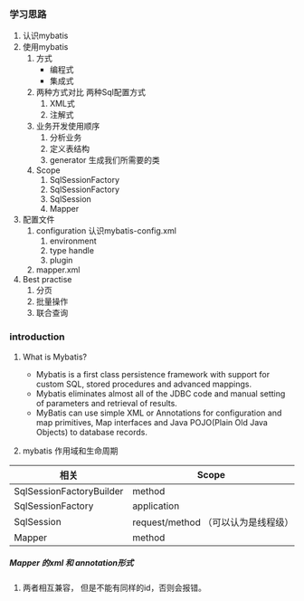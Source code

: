 ### 学习思路
1. 认识mybatis
2. 使用mybatis
   1. 方式
      - 编程式
      - 集成式
   2. 两种方式对比
      两种Sql配置方式
         1. XML式
         2. 注解式
   3. 业务开发使用顺序
      1. 分析业务
      2. 定义表结构
      3. generator 生成我们所需要的类
   4. Scope
      1. SqlSessionFactory
      2. SqlSessionFactory
      3. SqlSession
      4. Mapper
3. 配置文件
   1. configuration 认识mybatis-config.xml
      1. environment
      2. type handle
      3. plugin
   2. mapper.xml
4. Best practise
   1. 分页
   2. 批量操作
   3. 联合查询

### introduction
1. What is Mybatis?
   - Mybatis is a first class persistence framework with support for custom SQL, stored procedures and advanced mappings.
   - Mybatis eliminates almost all of the JDBC code and manual setting of parameters and retrieval of results.
   - MyBatis can use simple XML or Annotations for configuration and map primitives, Map interfaces and Java POJO(Plain Old Java Objects) to database records.

2. mybatis 作用域和生命周期

相关| Scope
-|-
SqlSessionFactoryBuilder | method
SqlSessionFactory | application
SqlSession | request/method （可以认为是线程级）
Mapper | method

##### Mapper 的xml 和 annotation形式
1. 两者相互兼容， 但是不能有同样的id，否则会报错。
